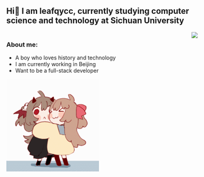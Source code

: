 ## Hi👋 I am leafqycc, currently studying computer science and technology at Sichuan University

<div style="display: flex; justify-content: space-between;">
  <div>
    <h3>About me:</h3>
    <ul>
      <li>A boy who loves history and technology</li>
      <li>I am currently working in Beijing</li>
      <li>Want to be a full-stack developer</li>
    </ul>
    <img src="https://raw.githubusercontent.com/leafqycc/leafqycc/main/neuro-evil.gif" style="width:50%;">
  </div>
  <div style="margin-left: auto;">
    <img src="https://github-readme-stats.vercel.app/api?username=leafqycc&show_icons=true">
  </div>
</div>


<!--
**leafqycc/leafqycc** is a ✨ _special_ ✨ repository because its `README.md` (this file) appears on your GitHub profile.

Here are some ideas to get you started:

- 🔭 I’m currently working on ...
- 🌱 I’m currently learning ...
- 👯 I’m looking to collaborate on ...
- 🤔 I’m looking for help with ...
- 💬 Ask me about ...
- 📫 How to reach me: ...
- 😄 Pronouns: ...
- ⚡ Fun fact: ...
-->
